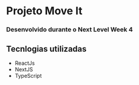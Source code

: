 # Projeto Move It

### Desenvolvido durante o Next Level Week 4

## Tecnlogias utilizadas

-   ReactJs
-   NextJS
-   TypeScript
